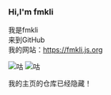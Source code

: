 ### Hi,I'm fmkli
我是fmkli  
来到GitHub  
我的网站：https://fmkli.js.org  

![咕](https://github-readme-stats.vercel.app/api?username=fmkli&show_icons=true&theme=ocean_dark)
![咕](https://github-readme-stats.vercel.app/api/top-langs?username=fmkli&layout=compact&show_icons=true&theme=ocean_dark)


我的主页的仓库已经隐藏！

